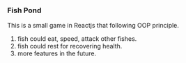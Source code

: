 ### Fish Pond

This is a small game in Reactjs that following OOP principle.

1. fish could eat, speed, attack other fishes.
2. fish could rest for recovering health.
3. more features in the future.
